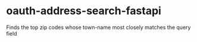# oauth-address-search-fastapi
Finds the top zip codes whose town-name most closely matches the query field
